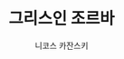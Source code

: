 ---
title: 그리스인 조르바 
author: 니코스 카잔스키 
category: book
coverUrl: http://image.kyobobook.co.kr/images/book/medium/349/m9788932909349.jpg
---